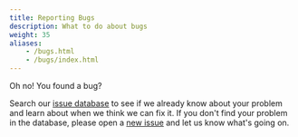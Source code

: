 ```yaml
---
title: Reporting Bugs
description: What to do about bugs
weight: 35
aliases:
    - /bugs.html
    - /bugs/index.html
---
```


Oh no! You found a bug?

Search our [issue database](https://github.com/containers-ai/alameda/) to see if we already know about
your problem and learn about when
we think we can fix it. If you don't find your problem in the database, please open a [new issue](https://github.com/containers-ai/alameda/issues/new)
and let us know what's
going on.
